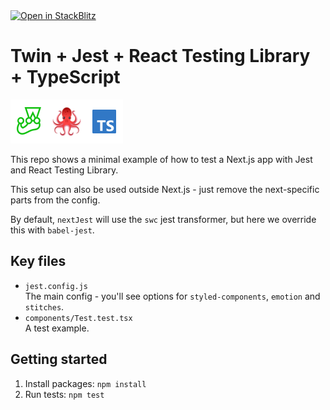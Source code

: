 <a href="https://stackblitz.com/github/Hansanghyeon/boilerplate/twin-jest-testing-typescript">
  <img
    alt="Open in StackBlitz"
    src="https://developer.stackblitz.com/img/open_in_stackblitz_small.svg"
  />
</a>

# Twin + Jest + React Testing Library + TypeScript

<p><a href="https://jestjs.io/" target="_blank"><img src="../.github/jest.svg" alt="Jest" width="60" height="70"></a><a href="https://testing-library.com/docs/react-testing-library/intro/" target="_blank"><img src="../.github/react-testing-library.svg" alt="React Testing Library" width="60" height="70"></a><a href="https://www.typescriptlang.org/" target="_blank"><img src="../.github/typescript.svg" alt="TypeScript" width="60" height="70"></a>
</p>

This repo shows a minimal example of how to test a Next.js app with Jest and React Testing Library.

This setup can also be used outside Next.js - just remove the next-specific parts from the config.

By default, `nextJest` will use the `swc` jest transformer, but here we override this with `babel-jest`.

## Key files

- `jest.config.js`<br/>The main config - you'll see options for `styled-components`, `emotion` and `stitches`.
- `components/Test.test.tsx`<br/>A test example.

## Getting started

1. Install packages: `npm install`
2. Run tests: `npm test`
